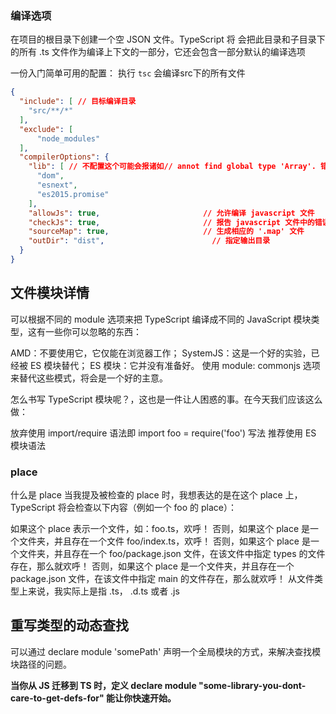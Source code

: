 ### 编译选项
在项目的根目录下创建一个空 JSON 文件。TypeScript 将 会把此目录和子目录下的所有 .ts 文件作为编译上下文的一部分，它还会包含一部分默认的编译选项

一份入门简单可用的配置：
执行 `tsc` 会编译src下的所有文件
```json
{
  "include": [ // 目标编译目录
    "src/**/*"
  ],
  "exclude": [
      "node_modules"
  ],
  "compilerOptions": {
    "lib": [ // 不配置这个可能会报诸如// annot find global type 'Array'. 错误
      "dom",
      "esnext",
      "es2015.promise"
    ],
    "allowJs": true,                       // 允许编译 javascript 文件
    "checkJs": true,                       // 报告 javascript 文件中的错误
    "sourceMap": true,                     // 生成相应的 '.map' 文件
    "outDir": "dist",                        // 指定输出目录
  }
}
```
## 文件模块详情
可以根据不同的 module 选项来把 TypeScript 编译成不同的 JavaScript 模块类型，这有一些你可以忽略的东西：

AMD：不要使用它，它仅能在浏览器工作；
SystemJS：这是一个好的实验，已经被 ES 模块替代；
ES 模块：它并没有准备好。
使用 module: commonjs 选项来替代这些模式，将会是一个好的主意。

怎么书写 TypeScript 模块呢？，这也是一件让人困惑的事。在今天我们应该这么做：

放弃使用 import/require 语法即 import foo = require('foo') 写法
推荐使用 ES 模块语法

### place
什么是 place
当我提及被检查的 place 时，我想表达的是在这个 place 上，TypeScript 将会检查以下内容（例如一个 foo 的 place）：

如果这个 place 表示一个文件，如：foo.ts，欢呼！
否则，如果这个 place 是一个文件夹，并且存在一个文件 foo/index.ts，欢呼！
否则，如果这个 place 是一个文件夹，并且存在一个 foo/package.json 文件，在该文件中指定 types 的文件存在，那么就欢呼！
否则，如果这个 place 是一个文件夹，并且存在一个 package.json 文件，在该文件中指定 main 的文件存在，那么就欢呼！
从文件类型上来说，我实际上是指 .ts， .d.ts 或者 .js

## 重写类型的动态查找
可以通过 declare module 'somePath' 声明一个全局模块的方式，来解决查找模块路径的问题。

**当你从 JS 迁移到 TS 时，定义 declare module "some-library-you-dont-care-to-get-defs-for" 能让你快速开始。**